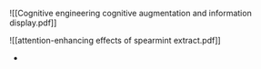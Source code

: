 ![[Cognitive engineering  cognitive augmentation  and information display.pdf]]


![[attention-enhancing effects of spearmint extract.pdf]]

- 